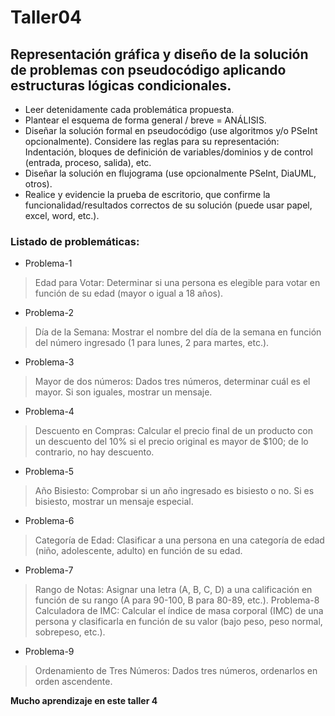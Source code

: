# Taller04

## Representación gráfica y diseño de la solución de problemas con pseudocódigo aplicando estructuras lógicas condicionales.

* Leer detenidamente cada problemática propuesta.
* Plantear el esquema de forma general / breve = ANÁLISIS.
* Diseñar la solución formal en pseudocódigo (use algoritmos y/o PSeInt opcionalmente). Considere las reglas para su representación: Indentación, bloques de definición de variables/dominios y de control (entrada, proceso, salida), etc. 
* Diseñar la solución en flujograma (use opcionalmente PSeInt, DiaUML, otros).
* Realice y evidencie la prueba de escritorio, que confirme la funcionalidad/resultados correctos de su solución (puede usar papel, excel, word, etc.).

### Listado de problemáticas:
* Problema-1
> Edad para Votar: Determinar si una persona es elegible para votar en función de su edad (mayor o igual a 18 años).
* Problema-2
> Día de la Semana: Mostrar el nombre del día de la semana en función del número ingresado (1 para lunes, 2 para martes, etc.).
* Problema-3
> Mayor de dos números: Dados tres números, determinar cuál es el mayor. Si son iguales, mostrar un mensaje.
* Problema-4
> Descuento en Compras: Calcular el precio final de un producto con un descuento del 10% si el precio original es mayor de $100; de lo contrario, no hay descuento.
* Problema-5
> Año Bisiesto: Comprobar si un año ingresado es bisiesto o no. Si es bisiesto, mostrar un mensaje especial.
* Problema-6
> Categoría de Edad: Clasificar a una persona en una categoría de edad (niño, adolescente, adulto) en función de su edad.
* Problema-7
> Rango de Notas: Asignar una letra (A, B, C, D) a una calificación en función de su rango (A para 90-100, B para 80-89, etc.).
Problema-8
> Calculadora de IMC: Calcular el índice de masa corporal (IMC) de una persona y clasificarla en función de su valor (bajo peso, peso normal, sobrepeso, etc.). 
* Problema-9
> Ordenamiento de Tres Números: Dados tres números, ordenarlos en orden ascendente.


**Mucho aprendizaje en este taller 4**

